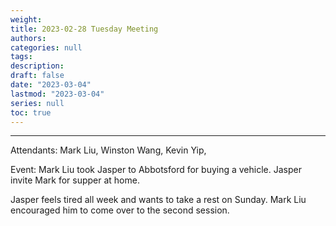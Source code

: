 ```yaml
---
weight: 
title: 2023-02-28 Tuesday Meeting
authors:
categories: null
tags:
description: 
draft: false
date: "2023-03-04"
lastmod: "2023-03-04"
series: null
toc: true
---
```


<!--more-->
---


Attendants: Mark Liu, Winston Wang, Kevin Yip, 

Event: Mark Liu took Jasper to Abbotsford for buying a vehicle.  Jasper invite Mark for supper at home.  

Jasper feels tired all week and wants to take a rest on Sunday.  Mark Liu encouraged him to come over to the second session.  



